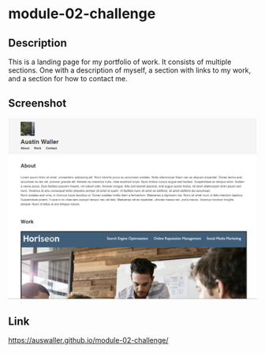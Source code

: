 # module-02-challenge

## Description

This is a landing page for my portfolio of work. It consists of multiple sections. One with a description of myself, a section with links to my work, and a section for how to contact me.

## Screenshot

![Screenshot of the portfolio site](./assets/images/Screenshot.png)

## Link

https://auswaller.github.io/module-02-challenge/